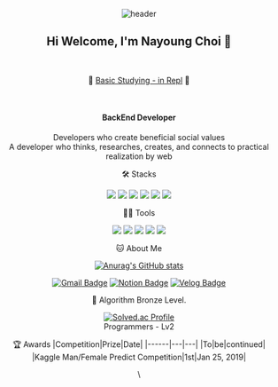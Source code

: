 <div align="center">
 
![header](https://capsule-render.vercel.app/api?type=waving&color=0:EEFF00,100:a82da8&height=300&section=header&text=Nayoung%20Choi&fontSize=80&fontColor=ffffff)





## Hi Welcome, I'm Nayoung Choi 👋  
</br>

🌱 [Basic Studying - in Repl](https://replit.com/@nayoungie7) 🌱

</br>

#### BackEnd Developer
Developers who create beneficial social values   
A developer who thinks, researches, creates, and connects to practical realization by web



🛠️ Stacks

![](https://img.shields.io/badge/Python-14354C?style=flat-square&logo=python&logoColor=white) ![](	https://img.shields.io/badge/Java-ED8B00?style=flat-square&logo=openjdk&logoColor=white) ![](https://img.shields.io/badge/Spring-6DB33F?style=flat-square&logo=spring&logoColor=white) ![](https://img.shields.io/badge/Django-092E20?style=flat-square&logo=django&logoColor=white) ![](https://img.shields.io/badge/MySQL-00000F?style=flat-square&logo=mysql&logoColor=white) ![](https://img.shields.io/badge/Amazon_AWS-232F3E?style=flat-square&logo=amazon-aws&logoColor=white)



💪🏼 Tools 

 <img src="https://img.shields.io/badge/Visual Studio Code-007ACC?style=flat-square&logo=Visual Studio Code&logoColor=white"/> <img src="https://img.shields.io/badge/GitHub-181717?style=flat-square&logo=GitHub&logoColor=white"/> <img src="https://img.shields.io/badge/Eclipse IDE-2C2255?style=flat-square&logo=Eclipse IDE&logoColor=white"/> <img src="https://img.shields.io/badge/Anaconda-44A833?style=flat-square&logo=Anaconda&logoColor=white"/> <img src="https://img.shields.io/badge/IntelliJ IDEA-000000?style=flat-square&logo=IntelliJ IDEA&logoColor=white"/> 



🐱 About Me

[![Anurag's GitHub stats](https://github-readme-stats.vercel.app/api?username=rxmxntic)](https://github.com/anuraghazra/github-readme-stats)

[![Gmail Badge](https://img.shields.io/badge/Gmail-d14836?style=flat-square&logo=Gmail&logoColor=white&link=mailto:nayoungie7@gmail.com)](nayoungie7@gmail.com)
  [![Notion Badge](https://img.shields.io/badge/Notion-000000?style=flat-square&logo=Notion&logoColor=white&link=https://detailed-citrine-7c3.notion.site/6cd91bcf39774fb097b3d432ad0189a0?pvs=4)](https://detailed-citrine-7c3.notion.site/6cd91bcf39774fb097b3d432ad0189a0?pvs=4)
  [![Velog Badge](https://img.shields.io/badge/Velog-20C997?style=flat-square&logo=Velog&logoColor=white&link=https://velog.io/@rxmxntic/posts)](https://velog.io/@rxmxntic/posts)



🏅 Algorithm Bronze Level. 

[![Solved.ac Profile](http://mazassumnida.wtf/api/v2/generate_badge?boj=nayoungie7)](https://solved.ac/nayoungie7/)  
Programmers - Lv2


🏆 Awards
|Competition|Prize|Date|
|------|---|---|
|To|be|continued|
|Kaggle Man/Female Predict Competition|1st|Jan 25, 2019|



\
 
</div>
